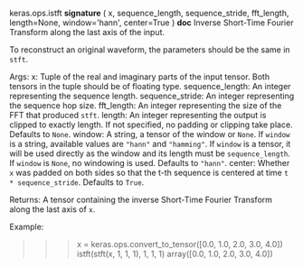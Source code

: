 keras.ops.istft
__signature__
(
  x,
  sequence_length,
  sequence_stride,
  fft_length,
  length=None,
  window='hann',
  center=True
)
__doc__
Inverse Short-Time Fourier Transform along the last axis of the input.

To reconstruct an original waveform, the parameters should be the same in
`stft`.

Args:
    x: Tuple of the real and imaginary parts of the input tensor. Both
        tensors in the tuple should be of floating type.
    sequence_length: An integer representing the sequence length.
    sequence_stride: An integer representing the sequence hop size.
    fft_length: An integer representing the size of the FFT that produced
        `stft`.
    length: An integer representing the output is clipped to exactly length.
        If not specified, no padding or clipping take place. Defaults to
        `None`.
    window: A string, a tensor of the window or `None`. If `window` is a
        string, available values are `"hann"` and `"hamming"`. If `window`
        is a tensor, it will be used directly as the window and its length
        must be `sequence_length`. If `window` is `None`, no windowing is
        used. Defaults to `"hann"`.
    center: Whether `x` was padded on both sides so that the t-th sequence
        is centered at time `t * sequence_stride`. Defaults to `True`.

Returns:
    A tensor containing the inverse Short-Time Fourier Transform along the
    last axis of `x`.

Example:

>>> x = keras.ops.convert_to_tensor([0.0, 1.0, 2.0, 3.0, 4.0])
>>> istft(stft(x, 1, 1, 1), 1, 1, 1)
array([0.0, 1.0, 2.0, 3.0, 4.0])
